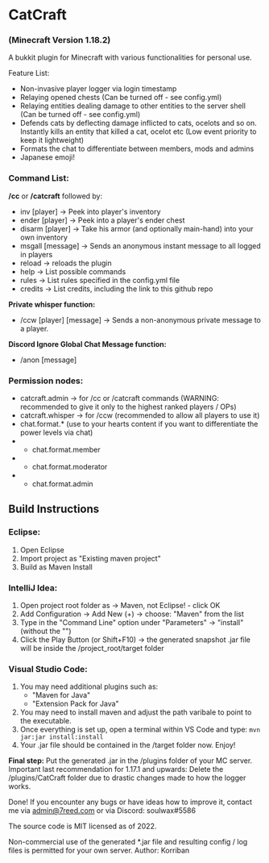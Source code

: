 # CatCraft 
### (Minecraft Version 1.18.2)


A bukkit plugin for Minecraft with various functionalities for personal use. 

Feature List:
- Non-invasive player logger via login timestamp  
- Relaying opened chests (Can be turned off - see config.yml)
- Relaying entities dealing damage to other entities to the server shell (Can be turned off - see config.yml)
- Defends cats by deflecting damage inflicted to cats, ocelots and so on. Instantly kills an entity that killed a cat, ocelot etc (Low event priority to keep it lightweight)
- Formats the chat to differentiate between members, mods and admins
- Japanese emoji!


### Command List:

**/cc** or **/catcraft** followed by:
- inv [player] -> Peek into player's inventory
- ender [player] -> Peek into a player's ender chest
- disarm [player] -> Take his armor (and optionally main-hand) into your own inventory
- msgall [message] -> Sends an anonymous instant message to all logged in players
- reload -> reloads the plugin
- help -> List possible commands
- rules -> List rules specified in the config.yml file
- credits -> List credits, including the link to this github repo

**Private whisper function:**
- /ccw [player] [message] -> Sends a non-anonymous private message to a player.

**Discord Ignore Global Chat Message function:**
- /anon [message]

### Permission nodes:

- catcraft.admin -> for /cc or /catcraft commands (WARNING: recommended to give it only to the highest ranked players / OPs)
- catcraft.whisper -> for /ccw (recommended to allow all players to use it)
- chat.format.* (use to your hearts content if you want to differentiate the power levels via chat)
- - chat.format.member
- - chat.format.moderator
- - chat.format.admin


## Build Instructions
### Eclipse:
1. Open Eclipse
2. Import project as "Existing maven project"
3. Build as Maven Install

### IntelliJ Idea:
1. Open project root folder as -> Maven, not Eclipse! - click OK 
2. Add Configuration -> Add New (+) -> choose: "Maven" from the list
3. Type in the "Command Line" option under "Parameters" -> "install" (without the "")
4. Click the Play Button (or Shift+F10) -> the generated snapshot .jar file will be inside the /project_root/target folder

### Visual Studio Code:
1. You may need additional plugins such as:
   - "Maven for Java"
   - "Extension Pack for Java"
2. You may need to install maven and adjust the path varibale to point to the executable.
3. Once everything is set up, open a terminal within VS Code and type: 
```mvn jar:jar install:install```
4. Your .jar file should be contained in the /target folder now. Enjoy!

**Final step:** Put the generated .jar in the /plugins folder of your MC server.
Important last recommendation for 1.17.1 and upwards: Delete the /plugins/CatCraft folder due to drastic changes made to how the logger works.

Done!
If you encounter any bugs or have ideas how to improve it, contact me via admin@7reed.com or via Discord: soulwax#5586


The source code is MIT licensed as of 2022. 


Non-commercial use of the generated *.jar file and resulting config / log files is permitted for your own server. Author: Korriban



